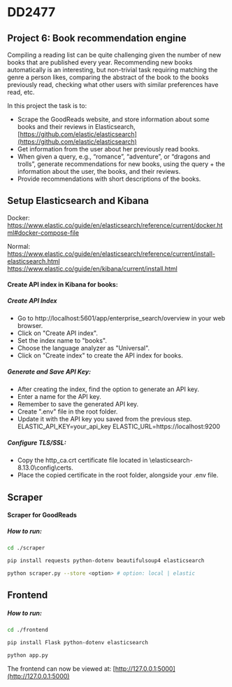 # DD2477

## Project 6: Book recommendation engine 

Compiling a reading list can be quite challenging given the number of new books that are published every year. Recommending new books automatically is an interesting, but non-trivial task requiring matching the genre a person likes, comparing the abstract of the book to the books previously read, checking what other users with similar preferences have read, etc. 

In this project the task is to: 

- Scrape the GoodReads website, and store information about some books and their reviews in Elasticsearch, [https://github.com/elastic/elasticsearch](https://github.com/elastic/elasticsearch)
- Get information from the user about her previously read books. 
- When given a query, e.g., “romance”, “adventure”, or “dragons and trolls”, generate recommendations for new books, using the query + the information about the user, the books, and their reviews. 
- Provide recommendations with short descriptions of the books.

## Setup Elasticsearch and Kibana
Docker:
https://www.elastic.co/guide/en/elasticsearch/reference/current/docker.html#docker-compose-file

Normal:
https://www.elastic.co/guide/en/elasticsearch/reference/current/install-elasticsearch.html
https://www.elastic.co/guide/en/kibana/current/install.html

#### Create API index in Kibana for books:
##### Create API Index
* Go to http://localhost:5601/app/enterprise_search/overview in your web browser.
* Click on "Create API index".
* Set the index name to "books".
* Choose the language analyzer as "Universal".
* Click on "Create index" to create the API index for books.
##### Generate and Save API Key:
* After creating the index, find the option to generate an API key.
* Enter a name for the API key.
* Remember to save the generated API key.
* Create ".env" file in the root folder.
* Update it with the API key you saved from the previous step.
ELASTIC_API_KEY=your_api_key
ELASTIC_URL=https://localhost:9200
##### Configure TLS/SSL:
* Copy the http_ca.crt certificate file located in \elasticsearch-8.13.0\config\certs\. 
* Place the copied certificate in the root folder, alongside your .env file.


## Scraper

#### Scraper for GoodReads
##### How to run:
```bash
cd ./scraper
```
```bash
pip install requests python-dotenv beautifulsoup4 elasticsearch
```
```bash
python scraper.py --store <option> # option: local | elastic
```

## Frontend

##### How to run:
```bash
cd ./frontend
```
```bash
pip install Flask python-dotenv elasticsearch 
```
```bash
python app.py
```

The frontend can now be viewed at: [http://127.0.0.1:5000](http://127.0.0.1:5000)